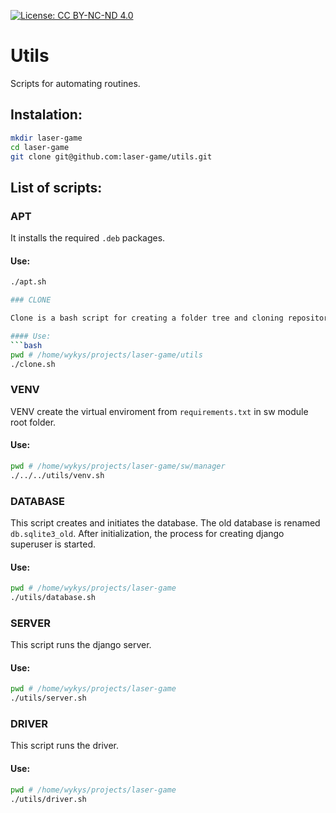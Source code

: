 [![License: CC BY-NC-ND 4.0](https://img.shields.io/badge/License-CC%20BY--NC--ND%204.0-lightgrey.svg)](https://creativecommons.org/licenses/by-nc-nd/4.0/)

# Utils

Scripts for automating routines.

## Instalation:

```bash
mkdir laser-game
cd laser-game
git clone git@github.com:laser-game/utils.git
```

## List of scripts:

### APT

It installs the required `.deb` packages.

#### Use:
```bash
./apt.sh

### CLONE

Clone is a bash script for creating a folder tree and cloning repositories to their correct location.

#### Use:
```bash
pwd # /home/wykys/projects/laser-game/utils
./clone.sh
```

### VENV

VENV create the virtual enviroment from `requirements.txt` in sw module root folder.

#### Use:
```bash
pwd # /home/wykys/projects/laser-game/sw/manager
./../../utils/venv.sh
```

### DATABASE

This script creates and initiates the database. The old database is renamed `db.sqlite3_old`. After initialization, the process for creating django superuser is started.

#### Use:
```bash
pwd # /home/wykys/projects/laser-game
./utils/database.sh
```
### SERVER

This script runs the django server.

#### Use:
```bash
pwd # /home/wykys/projects/laser-game
./utils/server.sh
```

### DRIVER

This script runs the driver.

#### Use:
```bash
pwd # /home/wykys/projects/laser-game
./utils/driver.sh
```
